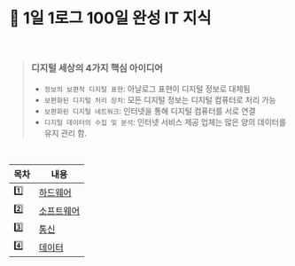 # :triangular_flag_on_post: 1일 1로그 100일 완성 IT 지식
<br/>

> ### 디지털 세상의 4가지 핵심 아이디어
> * `정보의 보편적 디지털 표현`: 아날로그 표현이 디지털 정보로 대체됨
> * `보편화된 디지털 처리 장치`: 모든 디지털 정보는 디지털 컴퓨터로 처리 가능
> * `보편화된 디지털 네트워크`: 인터넷을 통해 디지털 컴퓨터를 서로 연결
> * `디지털 데이터의 수집 및 분석`: 인터넷 서비스 제공 업체는 많은 양의 데이터를 유지 관리 함.

<br/>

| 목차 | 내용 |
| --- | --- |
| :one: | [하드웨어](1.%20하드웨어/README.md) |
| :two: | [소프트웨어](2.%20소프트웨어/README.md) |
| :three: | [통신](3.%20통신/README.md) |
| :four: | [데이터](4.%20데이터/README.md) |